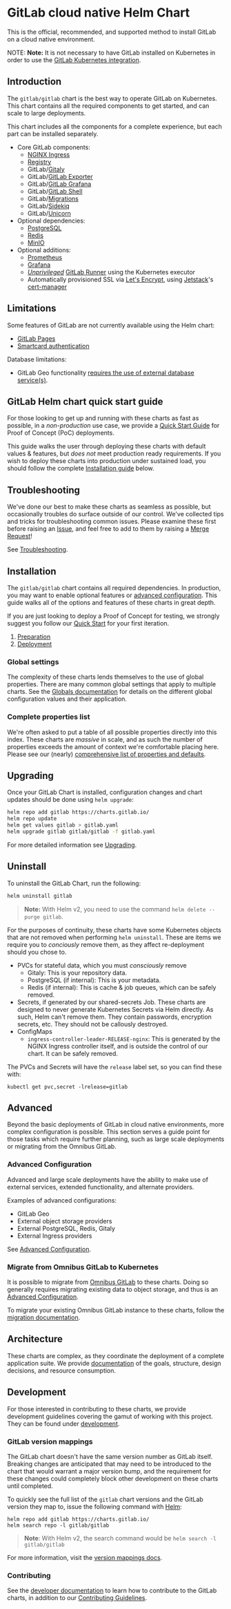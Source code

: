 # GitLab cloud native Helm Chart

This is the official, recommended, and supported method to install GitLab on a cloud native environment.

NOTE: **Note:** It is not necessary to have GitLab installed on Kubernetes in order to use
the [GitLab Kubernetes integration](https://docs.gitlab.com/ee/user/project/clusters/).

## Introduction

The `gitlab/gitlab` chart is the best way to operate GitLab on Kubernetes. This chart
contains all the required components to get started, and can scale to large deployments.

This chart includes all the components for a complete experience, but each part
can be installed separately.

- Core GitLab components:
  - [NGINX Ingress](charts/nginx/index.md)
  - [Registry](charts/registry/index.md)
  - GitLab/[Gitaly](charts/gitlab/gitaly/index.md)
  - GitLab/[GitLab Exporter](charts/gitlab/gitlab-exporter/index.md)
  - GitLab/[GitLab Grafana](charts/gitlab/gitlab-grafana/index.md)
  - GitLab/[GitLab Shell](charts/gitlab/gitlab-shell/index.md)
  - GitLab/[Migrations](charts/gitlab/migrations/index.md)
  - GitLab/[Sidekiq](charts/gitlab/sidekiq/index.md)
  - GitLab/[Unicorn](charts/gitlab/unicorn/index.md)
- Optional dependencies:
  - [PostgreSQL](https://hub.helm.sh/charts/stable/postgresql)
  - [Redis](https://hub.helm.sh/charts/stable/redis)
  - [MinIO](charts/minio/index.md)
- Optional additions:
  - [Prometheus](https://hub.helm.sh/charts/stable/prometheus)
  - [Grafana](https://hub.helm.sh/charts/stable/grafana)
  - [_Unprivileged_](https://docs.gitlab.com/runner/install/kubernetes.html#running-docker-in-docker-containers-with-gitlab-runners) [GitLab Runner](https://docs.gitlab.com/runner/) using the Kubernetes executor
  - Automatically provisioned SSL via [Let's Encrypt](https://letsencrypt.org/), using [Jetstack](https://www.jetstack.io/)'s [cert-manager](https://cert-manager.io/docs/)

## Limitations

Some features of GitLab are not currently available using the Helm chart:

- [GitLab Pages](https://gitlab.com/gitlab-org/charts/gitlab/issues/37)
- [Smartcard authentication](https://gitlab.com/gitlab-org/charts/gitlab/issues/988)

Database limitations:

- GitLab Geo functionality [requires the use of external database service(s)](installation/deployment.md#postgresql).

## GitLab Helm chart quick start guide

For those looking to get up and running with these charts as fast as possible, in
a _non-production_ use case, we provide a [Quick Start Guide](quickstart/index.md)
for Proof of Concept (PoC) deployments.

This guide walks the user through deploying these charts with default values & features,
but _does not_ meet production ready requirements. If you wish to deploy these charts
into production under sustained load, you should follow the complete
[Installation guide](#installation) below.

## Troubleshooting

We've done our best to make these charts as seamless as possible, but occasionally
troubles do surface outside of our control. We've collected tips and tricks for
troubleshooting common issues. Please examine these first before raising an
[Issue](htps://gitlab.com/gitlab-org/charts/gitlab/-/issues), and feel free to add
to them by raising a [Merge Request](https://gitlab.com/gitlab-org/charts/gitlab/-/merge_requests)!

See [Troubleshooting](troubleshooting/index.md).

## Installation

The `gitlab/gitlab` chart contains all required dependencies. In production, you
may want to enable optional features or [advanced configuration](#advanced-configuration).
This guide walks all of the options and features of these charts in great depth.

If you are just looking to deploy a Proof of Concept for testing, we strongly suggest
you follow our [Quick Start](#gitlab-helm-chart-quick-start-guide) for your first iteration.

1. [Preparation](installation/index.md)
1. [Deployment](installation/deployment.md)

### Global settings

The complexity of these charts lends themselves to the use of global properties.
There are many common global settings that apply to multiple charts. See the
[Globals documentation](charts/globals.md) for details on the different global
configuration values and their application.

### Complete properties list

We're often asked to put a table of all possible properties directly into this index.
These charts are _massive_ in scale, and as such the number of properties exceeds
the amount of context we're comfortable placing here. Please see our (nearly)
[comprehensive list of properties and defaults](installation/command-line-options.md).

## Upgrading

Once your GitLab Chart is installed, configuration changes and chart updates
should be done using `helm upgrade`:

```sh
helm repo add gitlab https://charts.gitlab.io/
helm repo update
helm get values gitlab > gitlab.yaml
helm upgrade gitlab gitlab/gitlab -f gitlab.yaml
```

For more detailed information see [Upgrading](installation/upgrade.md).

## Uninstall

To uninstall the GitLab Chart, run the following:

```sh
helm uninstall gitlab
```

> **Note:** With Helm v2, you need to use the command `helm delete --purge gitlab`.

For the purposes of continuity, these charts have some Kubernetes objects that
are not removed when performing `helm uninstall`. These are items we require you to
_conciously_ remove them, as they affect re-deployment should you chose to.

- PVCs for stateful data, which you must _consciously_ remove
  - Gitaly: This is your repository data.
  - PostgreSQL (if internal): This is your metadata.
  - Redis (if internal): This is cache & job queues, which can be safely removed.
- Secrets, if generated by our shared-secrets Job. These charts are designed to
never generate Kubernetes Secrets via Helm directly. As such, Helm can't remove them. They
contain passwords, encryption secrets, etc. They should not be callously destroyed.
- ConfigMaps
  - `ingress-controller-leader-RELEASE-nginx`: This is generated by the NGINX Ingress
controller itself, and is outside the control of our chart. It can be safely removed.

The PVCs and Secrets will have the `release` label set, so you can find these with:

```shell
kubectl get pvc,secret -lrelease=gitlab
```

## Advanced

Beyond the basic deployments of GitLab in cloud native environments, more complex
configuration is possible. This section serves a guide point for those tasks which
require further planning, such as large scale deployments or migrating from
the Omnibus GitLab.

### Advanced Configuration

Advanced and large scale deployments have the ability to make use of external
services, extended functionality, and alternate providers.

Examples of advanced configurations:

- GitLab Geo
- External object storage providers
- External PostgreSQL, Redis, Gitaly
- External Ingress providers

See [Advanced Configuration](advanced/index.md).

### Migrate from Omnibus GitLab to Kubernetes

It is possible to migrate from [Omnibus GitLab](https://docs.gitlab.com/omnibus)
to these charts. Doing so generally requires migrating existing data to object
storage, and thus is an [Advanced Configuration](advanced/index.md).

To migrate your existing Omnibus GitLab instance to these charts, follow the
[migration documentation](installation/migration/index.md).

## Architecture

These charts are complex, as they coordinate the deployment of a complete application
suite. We provide [documentation](architecture/index.md) of the goals, structure,
design decisions, and resource consumption.

## Development

For those interested in contributing to these charts, we provide development
guidelines covering the gamut of working with this project. They can be found
under [development](development/index.md).

### GitLab version mappings

The GitLab chart doesn't have the same version number as GitLab itself.
Breaking changes are anticipated that may need to be introduced to the chart
that would warrant a major version bump, and the requirement for these changes
could completely block other development on these charts until completed.

To quickly see the full list of the `gitlab` chart versions and the GitLab version
they map to, issue the following command with [Helm](installation/tools.md#helm):

```shell
helm repo add gitlab https://charts.gitlab.io/
helm search repo -l gitlab/gitlab
```

> **Note**: With Helm v2, the search command would be `helm search -l gitlab/gitlab`

For more information, visit the [version mappings docs](installation/version_mappings.md).

### Contributing

See the [developer documentation](development/index.md) to learn how to contribute
to the GitLab charts, in addition to our [Contributing Guidelines](https://gitlab.com/gitlab-org/charts/gitlab/tree/master/CONTRIBUTING.md).
